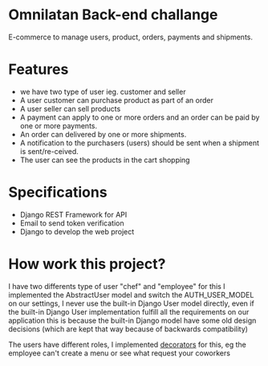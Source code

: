 # Omnilatan Back-end challange
E-commerce to manage users, product, orders, payments and shipments. 


# Features
- we have two type of user ieg. customer and seller
- A user customer can purchase product as part of an order
- A user seller can sell products
- A payment can apply to one or more orders and an order can be paid by one or more payments.
- An order can delivered by one or more shipments.
- A notification to the purchasers (users) should be sent when a shipment is sent/re-ceived.
- The user can see the products in the cart shopping

# Specifications

- Django REST Framework for API
- Email to send token verification
- Django to develop the web project


# How work this project?
I have two differents type of user "chef" and "employee" for this I implemented the AbstractUser model and switch the AUTH_USER_MODEL on our settings, I never use the built-in Django User model directly, even if the built-in Django User implementation fulfill all the requirements on our application this is because the built-in Django model have some old design decisions (which are kept that way because of backwards compatibility)

The users have different roles, I implemented  <a href="https://github.com/JorgitoR/Cornershop-s-Backend-Test/blob/main/Menu/decorators.py">decorators</a> for this, eg the employee can't create a menu or see what request your coworkers





















